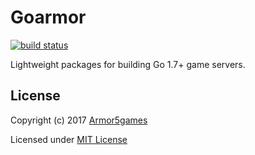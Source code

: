 # Goarmor

[![build status](https://travis-ci.org/armor5games/goarmor.svg)](https://travis-ci.org/armor5games/goarmor)

Lightweight packages for building Go 1.7+ game servers.

## License

Copyright (c) 2017 [Armor5games](https://github.com/armor5games)

Licensed under [MIT License](./LICENSE)

